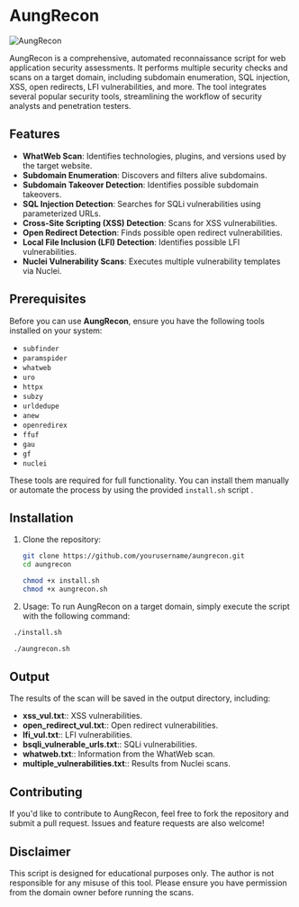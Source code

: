 # AungRecon

![AungRecon](https://img.shields.io/badge/AungRecon-V1.0-green)

AungRecon is a comprehensive, automated reconnaissance script for web application security assessments. It performs multiple security checks and scans on a target domain, including subdomain enumeration, SQL injection, XSS, open redirects, LFI vulnerabilities, and more. The tool integrates several popular security tools, streamlining the workflow of security analysts and penetration testers.

## Features

- **WhatWeb Scan**: Identifies technologies, plugins, and versions used by the target website.
- **Subdomain Enumeration**: Discovers and filters alive subdomains.
- **Subdomain Takeover Detection**: Identifies possible subdomain takeovers.
- **SQL Injection Detection**: Searches for SQLi vulnerabilities using parameterized URLs.
- **Cross-Site Scripting (XSS) Detection**: Scans for XSS vulnerabilities.
- **Open Redirect Detection**: Finds possible open redirect vulnerabilities.
- **Local File Inclusion (LFI) Detection**: Identifies possible LFI vulnerabilities.
- **Nuclei Vulnerability Scans**: Executes multiple vulnerability templates via Nuclei.

## Prerequisites

Before you can use **AungRecon**, ensure you have the following tools installed on your system:

- `subfinder`
- `paramspider`
- `whatweb`
- `uro`
- `httpx`
- `subzy`
- `urldedupe`
- `anew`
- `openredirex`
- `ffuf`
- `gau`
- `gf`
- `nuclei`

These tools are required for full functionality. You can install them manually or automate the process by using the provided `install.sh` script .

## Installation

1. Clone the repository:
   ```bash
   git clone https://github.com/yourusername/aungrecon.git
   cd aungrecon
   ```
   ```bash
   chmod +x install.sh
   chmod +x aungrecon.sh
   

 2. Usage:
   To run AungRecon on a target domain, simply execute the script with the following command:

   ```bash
    ./install.sh
   ```
   ```bash
    ./aungrecon.sh
   ```


 ## Output
 The results of the scan will be saved in the output directory, including:

- **xss_vul.txt**:: XSS vulnerabilities.
- **open_redirect_vul.txt**:: Open redirect vulnerabilities.
- **lfi_vul.txt**:: LFI vulnerabilities.
- **bsqli_vulnerable_urls.txt**:: SQLi vulnerabilities.
- **whatweb.txt**:: Information from the WhatWeb scan.
- **multiple_vulnerabilities.txt**:: Results from Nuclei scans.
  
## Contributing
If you'd like to contribute to AungRecon, feel free to fork the repository and submit a pull request. Issues and feature requests are also welcome!

## Disclaimer
This script is designed for educational purposes only. The author is not responsible for any misuse of this tool. Please ensure you have permission from the domain owner before running the scans.

